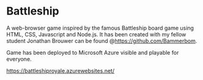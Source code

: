 # Battleship
A web-browser game inspired by the famous Battleship board game using HTML, CSS, Javascript and Node.js. It has been created with my fellow student Jonathan Brouwer can be found @https://github.com/Bammerbom.

Game has been deployed to Microsoft Azure visible and playable for everyone.

https://battleshiproyale.azurewebsites.net/
